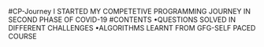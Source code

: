 #CP-Journey
I STARTED MY COMPETETIVE PROGRAMMING JOURNEY IN SECOND PHASE OF COVID-19
#CONTENTS
•QUESTIONS SOLVED IN DIFFERENT CHALLENGES
•ALGORITHMS LEARNT FROM GFG-SELF PACED COURSE
